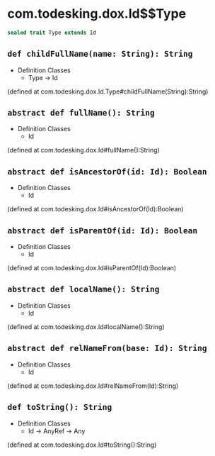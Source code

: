 # com.todesking.dox.Id$$Type


```scala
sealed trait Type extends Id
```


 `def childFullName(name: String): String`
-------------------------------------------

* Definition Classes
  * Type → Id

(defined at com.todesking.dox.Id.Type#childFullName(String):String)


 `abstract def fullName(): String`
-----------------------------------

* Definition Classes
  * Id

(defined at com.todesking.dox.Id#fullName():String)


 `abstract def isAncestorOf(id: Id): Boolean`
----------------------------------------------

* Definition Classes
  * Id

(defined at com.todesking.dox.Id#isAncestorOf(Id):Boolean)


 `abstract def isParentOf(id: Id): Boolean`
--------------------------------------------

* Definition Classes
  * Id

(defined at com.todesking.dox.Id#isParentOf(Id):Boolean)


 `abstract def localName(): String`
------------------------------------

* Definition Classes
  * Id

(defined at com.todesking.dox.Id#localName():String)


 `abstract def relNameFrom(base: Id): String`
----------------------------------------------

* Definition Classes
  * Id

(defined at com.todesking.dox.Id#relNameFrom(Id):String)


 `def toString(): String`
--------------------------

* Definition Classes
  * Id → AnyRef → Any

(defined at com.todesking.dox.Id#toString():String)


